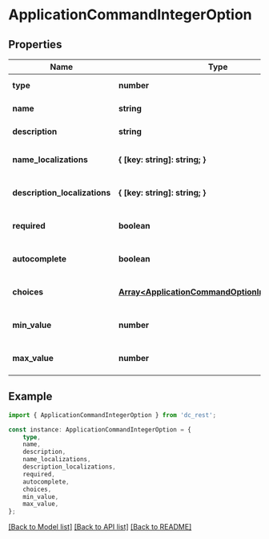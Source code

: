 # ApplicationCommandIntegerOption


## Properties

Name | Type | Description | Notes
------------ | ------------- | ------------- | -------------
**type** | **number** |  | [default to undefined]
**name** | **string** |  | [default to undefined]
**description** | **string** |  | [default to undefined]
**name_localizations** | **{ [key: string]: string; }** |  | [optional] [default to undefined]
**description_localizations** | **{ [key: string]: string; }** |  | [optional] [default to undefined]
**required** | **boolean** |  | [optional] [default to undefined]
**autocomplete** | **boolean** |  | [optional] [default to undefined]
**choices** | [**Array&lt;ApplicationCommandOptionIntegerChoice&gt;**](ApplicationCommandOptionIntegerChoice.md) |  | [optional] [default to undefined]
**min_value** | **number** |  | [optional] [default to undefined]
**max_value** | **number** |  | [optional] [default to undefined]

## Example

```typescript
import { ApplicationCommandIntegerOption } from 'dc_rest';

const instance: ApplicationCommandIntegerOption = {
    type,
    name,
    description,
    name_localizations,
    description_localizations,
    required,
    autocomplete,
    choices,
    min_value,
    max_value,
};
```

[[Back to Model list]](../README.md#documentation-for-models) [[Back to API list]](../README.md#documentation-for-api-endpoints) [[Back to README]](../README.md)
